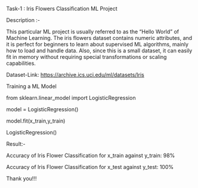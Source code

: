 Task-1 : Iris Flowers Classification ML Project

Description :-

This particular ML project is usually referred to as the “Hello World” of Machine Learning. The iris flowers dataset contains numeric attributes, and it is perfect for beginners to learn about supervised ML algorithms, mainly how to load and handle data. Also, since this is a small dataset, it can easily fit in memory without requiring special transformations or scaling capabilities.

Dataset-Link: https://archive.ics.uci.edu/ml/datasets/Iris

Training a ML Model

from sklearn.linear_model import LogisticRegression

model = LogisticRegression()

model.fit(x_train,y_train)

LogisticRegression()

Result:-

Accuracy of Iris Flower Classification for x_train against y_train: 98%

Accuracy of Iris Flower Classification for x_test against y_test: 100%

Thank you!!!
